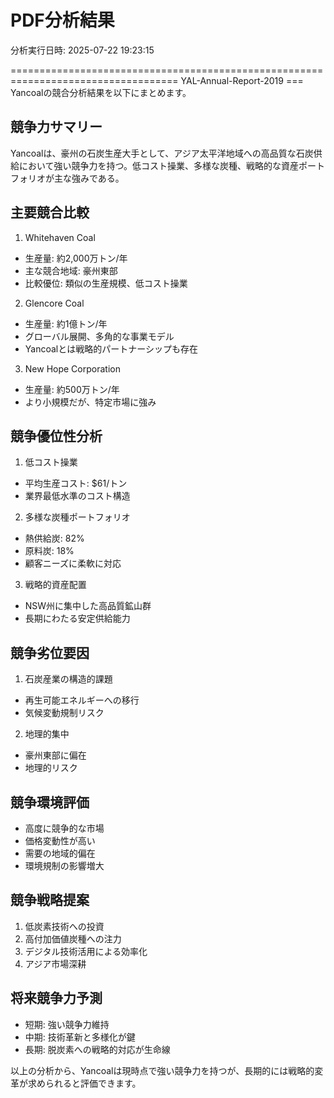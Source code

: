 # PDF分析結果
分析実行日時: 2025-07-22 19:23:15



=================================================================================== YAL-Annual-Report-2019 ===
Yancoalの競合分析結果を以下にまとめます。

## 競争力サマリー
Yancoalは、豪州の石炭生産大手として、アジア太平洋地域への高品質な石炭供給において強い競争力を持つ。低コスト操業、多様な炭種、戦略的な資産ポートフォリオが主な強みである。

## 主要競合比較
1. Whitehaven Coal
- 生産量: 約2,000万トン/年
- 主な競合地域: 豪州東部
- 比較優位: 類似の生産規模、低コスト操業

2. Glencore Coal
- 生産量: 約1億トン/年
- グローバル展開、多角的な事業モデル
- Yancoalとは戦略的パートナーシップも存在

3. New Hope Corporation
- 生産量: 約500万トン/年
- より小規模だが、特定市場に強み

## 競争優位性分析
1. 低コスト操業
- 平均生産コスト: $61/トン
- 業界最低水準のコスト構造

2. 多様な炭種ポートフォリオ
- 熱供給炭: 82%
- 原料炭: 18%
- 顧客ニーズに柔軟に対応

3. 戦略的資産配置
- NSW州に集中した高品質鉱山群
- 長期にわたる安定供給能力

## 競争劣位要因
1. 石炭産業の構造的課題
- 再生可能エネルギーへの移行
- 気候変動規制リスク

2. 地理的集中
- 豪州東部に偏在
- 地理的リスク

## 競争環境評価
- 高度に競争的な市場
- 価格変動性が高い
- 需要の地域的偏在
- 環境規制の影響増大

## 競争戦略提案
1. 低炭素技術への投資
2. 高付加価値炭種への注力
3. デジタル技術活用による効率化
4. アジア市場深耕

## 将来競争力予測
- 短期: 強い競争力維持
- 中期: 技術革新と多様化が鍵
- 長期: 脱炭素への戦略的対応が生命線

以上の分析から、Yancoalは現時点で強い競争力を持つが、長期的には戦略的変革が求められると評価できます。